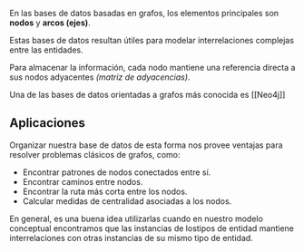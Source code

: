 En las bases de datos basadas en grafos, los elementos principales son **nodos** y **arcos (ejes)**.

Estas bases de datos resultan útiles para modelar interrelaciones complejas entre las entidades.

Para almacenar la información, cada nodo mantiene una referencia directa a sus nodos adyacentes *(matriz de adyacencias)*.

Una de las bases de datos orientadas a grafos más conocida es [[Neo4j]]

## Aplicaciones

Organizar nuestra base de datos de esta forma nos provee ventajas para resolver problemas clásicos de grafos, como:

- Encontrar patrones de nodos conectados entre sí.
- Encontrar caminos entre nodos.
- Encontrar la ruta más corta entre los nodos.
- Calcular medidas de centralidad asociadas a los nodos.

En general, es una buena idea utilizarlas cuando en nuestro modelo conceptual encontramos que las instancias de lostipos de entidad mantiene interrelaciones con otras instancias de su mismo tipo de entidad.
